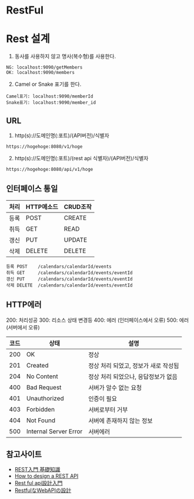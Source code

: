 # RestFul

# Rest 설계

1. 동사를 사용하지 않고 명사(복수형)를 사용한다.
```
NG: localhost:9090/getMembers
OK: localhost:9090/members
```
2. Camel or Snake 표기를 한다.
```
Camel표기: localhost:9090/memberId
Snake표기: localhost:9090/member_id
```

## URL
1. http(s)://도메인명(:포트)/(API버전)/식별자
```
https://hogehoge:8080/v1/hoge
```
2. http(s)://도메인명(:포트)/(rest api 식별자)/(API버전)/식별자
```
https://hogehoge:8080/api/v1/hoge
```

## 인터페이스 통일

|처리|HTTP메소드|CRUD조작
|-|-|-|
|등록|POST|CREATE
|취득|GET|READ
|갱신|PUT|UPDATE
|삭제|DELETE|DELETE

```
등록 POST    /calendars/calendarId/events
취득 GET     /calendars/calendarId/events/eventId
갱신 PUT     /calendars/calendarId/events/eventId
삭제 DELETE  /calendars/calendarId/events/eventId
```
## HTTP에러
200: 처리성공
300: 리소스 상태 변경등
400: 에러 (인터페이스에서 오류)
500: 에러 (서버에서 오류)

|코드|상태|설명|
|-|-|-|
|200|OK|정상|
|201|Created|정상 처리 되었고, 정보가 새로 작성됨|
|204|No Content|정상 처리 되었으나, 응답정보가 없음|
|400|Bad Request|서버가 알수 없는 요청|
|401|Unauthorized|인증이 필요|
|403|Forbidden|서버로부터 거부|
|404|Not Found|서버에 존재하지 않는 정보|
|500|Internal Server Error|서버에러|

## 참고사이트
- [REST入門 基礎知識](https://qiita.com/TakahiRoyte/items/949f4e88caecb02119aa)
- [How to design a REST API](https://blog.octo.com/design-a-rest-api/)
- [Rest ful api設計入門](https://www.slideshare.net/MonstarLabInc/rest-ful-api)
- [RestfulなWebAPIの設計](https://qiita.com/kawasukeeee/items/70403129f5a5338cd4ad)
